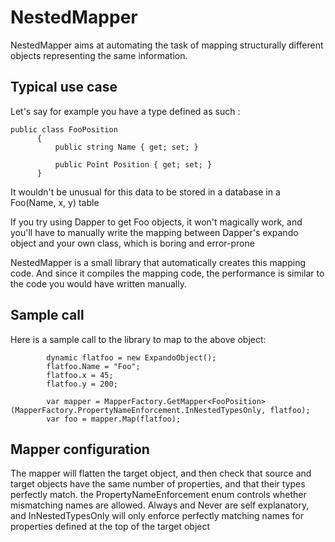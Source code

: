 # NestedMapper

NestedMapper aims at automating the task of mapping structurally different objects representing the same information.

## Typical use case
Let's say for example you have a type defined as such :

```
public class FooPosition
      {
          public string Name { get; set; }

          public Point Position { get; set; }
      }
```

It wouldn't be unusual for this data to be stored in a database in a Foo(Name, x, y) table

If you try using Dapper to get Foo objects, it won't magically work, and you'll have to manually write the mapping between Dapper's expando object and your own class, which is boring and error-prone

NestedMapper is a small library that automatically creates this mapping code. And since it compiles the mapping code, the performance is similar to the code you would have written manually.

## Sample call

Here is a sample call to the library to map to the above object:

```
        dynamic flatfoo = new ExpandoObject();
        flatfoo.Name = "Foo";
        flatfoo.x = 45;
        flatfoo.y = 200;

        var mapper = MapperFactory.GetMapper<FooPosition>(MapperFactory.PropertyNameEnforcement.InNestedTypesOnly, flatfoo);
        var foo = mapper.Map(flatfoo);

```

## Mapper configuration

The mapper will flatten the target object, and then check that source and target objects have the same number of properties, and that their types perfectly match.
the PropertyNameEnforcement enum controls whether mismatching names are allowed.
Always and Never are self explanatory, and InNestedTypesOnly will only enforce perfectly matching names for properties defined at the top of the target object
